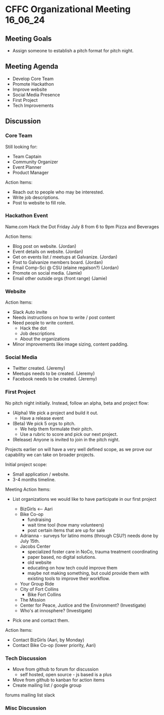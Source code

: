 # CFFC Organizational Meeting 16_06_24

## Meeting Goals

- Assign someone to establish a pitch format for pitch night.

## Meeting Agenda

- Develop Core Team
- Promote Hackathon
- Improve website
- Social Media Presence
- First Project
- Tech Improvements

## Discussion

### Core Team

Still looking for:

- Team Captain
- Community Organizer
- Event Planner
- Product Manager

Action Items:

- Reach out to people who may be interested.
- Write job descriptions.
- Post to website to fill role.

### Hackathon Event

Name.com Hack the Dot
Friday July 8 from 6 to 9pm
Pizza and Beverages

Action Items:

- Blog post on website. (Jordan)
- Event details on website. (Jordan)
- Get on events list / meetups at Galvanize. (Jordan)
- Post to Galvanize members board. (Jordan)
- Email Comp-Sci @ CSU (elaine regalson?) (Jordan)
- Promote on social media. (Jamie)
- Email other outside orgs (front range) (Jamie)


### Website

Action Items:

- Slack Auto invite
- Needs instructions on how to write / post content
- Need people to write content.
  - Hack the dot
  - Job descriptions
  - About the organizations
- Minor improvements like image sizing, content padding.

### Social Media


- Twitter created. (Jeremy)
- Meetups needs to be created. (Jeremy)
- Facebook needs to be created. (Jeremy)

### First Project

No pitch night initially. Instead, follow an alpha, beta and project flow:

- (Alpha) We pick a project and build it out.
  - Have a release event
- (Beta) We pick 5 orgs to pitch.
  - We help them formulate their pitch.
  - Use a rubric to score and pick our next project.
- (Release) Anyone is invited to join in the pitch night.


Projects earlier on will have a very well defined scope, as we prove our capability we can take on broader projects.

Initial project scope:

- Small application / website.
- 3-4 months timeline.

Meeting Action Items:

- List organizations we would like to have participate in our first project
  - BizGirls <-- Aari
  - Bike Co-op
    - fundraising
    - wait time tool (how many volunteers)
    - post certain items that are up for sale
  - Adrianna - surveys for latino moms (through CSU?) needs done by July 15th.
  - Jacobs Center
    - specialized foster care in NoCo, trauma treatment coordinating
    - paper based, no digital solutions.
    - old website
    - educating on how tech could improve them
    - maybe not making something, but could provide them with existing tools to improve their workflow.
  - Your Group Ride
  - City of Fort Collins
    - Bike Fort Collins
  - The Mission
  - Center for Peace, Justice and the Environment? (Investigate)
  - Who's at innosphere? (Investigate)

- Pick one and contact them.

Action Items:

- Contact BizGirls (Aari, by Monday)
- Contact Bike Co-op (lower priority, Aari)

### Tech Discussion

- Move from github to forum for discussion
  - self hosted, open source - js based is a plus
- Move from github to kanban for action items  
- Create mailing list / google group

forums
mailing list
slack

### Misc Discussion
